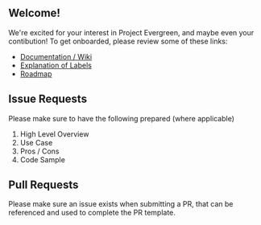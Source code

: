 ## Welcome!
We're excited for your interest in Project Evergreen, and maybe even your contibution!  To get onboarded, please review some of these links:
- [Documentation / Wiki](https://github.com/ProjectEvergreen/project-evergreen/wiki)
- [Explanation of Labels](https://github.com/ProjectEvergreen/project-evergreen/labels)
- [Roadmap](https://github.com/ProjectEvergreen/project-evergreen/milestones)

## Issue Requests
Please make sure to have the following prepared (where applicable)
1. High Level Overview
2. Use Case
3. Pros / Cons
4. Code Sample

## Pull Requests
Please make sure an issue exists when submitting a PR, that can be referenced and used to complete the PR template.